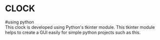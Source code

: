 # CLOCK
#using python                                                                           
This clock is developed using Python's tkinter module.
This tkinter module helps to create a GUI easily for simple python projects such as this.
